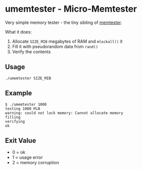 umemtester - Micro-Memtester
============================

Very simple memory tester - the tiny sibling of
[memtester](http://pyropus.ca/software/memtester/).

What it does:

1) Allocate `SIZE_MIB` megabytes of RAM and `mlockall()` it
2) Fill it with pseudorandom data from `rand()`
3) Verify the contents

Usage
-----

```
./umemtester SIZE_MIB
```

Example
-------

```
$ ./umemtester 1000
testing 1000 MiB
warning: could not lock memory: Cannot allocate memory
filling
verifying
ok
```

Exit Value
----------

* 0 = ok
* 1 = usage error
* 2 = memory corruption
